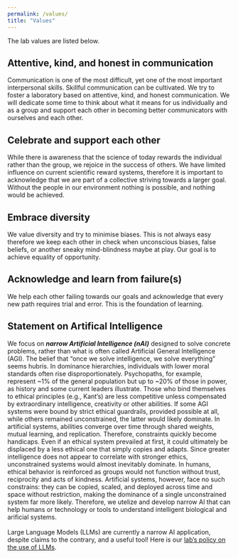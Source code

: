 ```yaml
---
permalink: /values/
title: "Values"
---
```


The lab values are listed below.

## Attentive, kind, and honest in communication

Communication is one of the most difficult, yet one of the most important interpersonal skills. Skillful communication can be cultivated. We try to foster a laboratory based on attentive, kind, and honest communication. We will dedicate some time to think about what it means for us individually and as a group and support each other in becoming better communicators with ourselves and each other.

## Celebrate and support each other 

While there is awareness that the science of today rewards the individual rather than the group, we rejoice in the success of others. We have limited influence on current scientific reward systems, therefore it is important to acknowledge that we are part of a collective striving towards a larger goal. Without the people in our environment nothing is possible, and nothing would be achieved.

## Embrace diversity

We value diversity and try to minimise biases. This is not always easy therefore we keep each other in check when unconscious biases, false beliefs, or another sneaky mind-blindness maybe at play. Our goal is to achieve equality of opportunity.

## Acknowledge and learn from failure(s)

We help each other failing towards our goals and acknowledge that every new path requires trial and error. This is the foundation of learning.

## Statement on Artifical Intelligence 

We focus on ***narrow Artificial Intelligence (nAI)*** designed to solve concrete problems, rather than what is often called Artificial General Intelligence (AGI). The belief that “once we solve intelligence, we solve everything” seems hubris. In dominance hierarchies, individuals with lower moral standards often rise disproportionately. Psychopaths, for example, represent ~1% of the general population but up to ~20% of those in power, as history and some current leaders illustrate. Those who bind themselves to ethical principles (e.g., Kant’s) are less competitive unless compensated by extraordinary intelligence, creativity or other abilities. If some AGI systems were bound by strict ethical guardrails, provided possible at all, while others remained unconstrained, the latter would likely dominate. In artificial systems, abilities converge over time through shared weights, mutual learning, and replication. Therefore, constraints quickly become handicaps. Even if an ethical system prevailed at first, it could ultimately be displaced by a less ethical one that simply copies and adapts. Since greater intelligence does not appear to correlate with stronger ethics, unconstrained systems would almost inevitably dominate. In humans, ethical behavior is reinforced as groups would not function without trust, reciprocity and acts of kindness. Artificial systems, however, face no such constrains: they can be copied, scaled, and deployed across time and space without restriction, making the dominance of a single unconstrained system far more likely. Therefore, we utelize and develop narrow AI that can help humans or technology or tools to understand intelligent biological and arificial systems.
<br>
<br>
Large Language Models (LLMs) are currently a narrow AI application, despite claims to the contrary, and a useful tool! Here is our [lab’s policy on the use of LLMs](https://mhm-lab.github.io/use_LLMs/).
